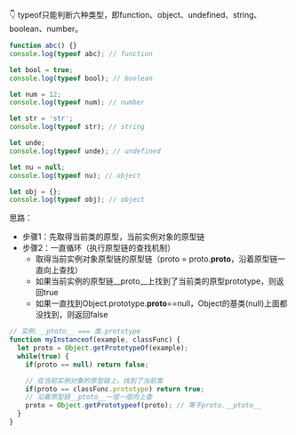 
👇 typeof只能判断六种类型，即function、object、undefined、string、boolean、number。
```js
function abc() {}
console.log(typeof abc); // function

let bool = true;
console.log(typeof bool); // boolean

let num = 12;
console.log(typeof num); // number

let str = 'str';
console.log(typeof str); // string

let unde;
console.log(typeof unde); // undefined

let nu = null;
console.log(typeof nu); // object

let obj = {};
console.log(typeof obj); // object
```

思路：
- 步骤1：先取得当前类的原型，当前实例对象的原型链
- 步骤2：一直循环（执行原型链的查找机制）
  - 取得当前实例对象原型链的原型链（proto = proto.__proto__，沿着原型链一直向上查找）
  - 如果当前实例的原型链__proto__上找到了当前类的原型prototype，则返回true
  - 如果一直找到Object.prototype.__proto__==null，Object的基类(null)上面都没找到，则返回false

```js
// 实例.__ptoto__ === 类.prototype
function myInstanceof(example, classFunc) {
  let proto = Object.getPrototypeOf(example);
  while(true) {
    if(proto == null) return false;

    // 在当前实例对象的原型链上，找到了当前类
    if(proto == classFunc.prototype) return true;
    // 沿着原型链__ptoto__一层一层向上查
    proto = Object.getPrototypeof(proto); // 等于proto.__ptoto__
  }
}
```